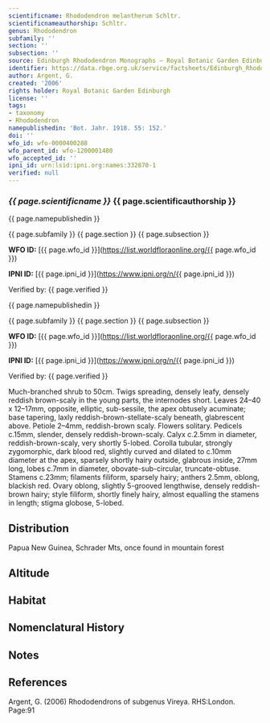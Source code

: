 ```yaml
---
scientificname: Rhododendron melantherum Schltr.
scientificnameauthorship: Schltr.
genus: Rhododendron
subfamily: ''
section: ''
subsection: ''
source: Edinburgh Rhododendron Monographs – Royal Botanic Garden Edinburgh
identifier: https://data.rbge.org.uk/service/factsheets/Edinburgh_Rhododendron_Monographs.xhtml
author: Argent, G.
created: '2006'
rights holder: Royal Botanic Garden Edinburgh
license: ''
tags:
- taxonomy
- Rhododendron
namepublishedin: 'Bot. Jahr. 1918. 55: 152.'
doi: ''
wfo_id: wfo-0000400288
wfo_parent_id: wfo-1200001480
wfo_accepted_id: ''
ipni_id: urn:lsid:ipni.org:names:332870-1
verified: null
---
```

### _{{ page.scientificname }}_ {{ page.scientificauthorship }}
 {{ page.namepublishedin }}

{{ page.subfamily }} {{ page.section }} {{ page.subsection }}

**WFO ID:** [{{ page.wfo_id }}](https://list.worldfloraonline.org/{{ page.wfo_id }})

**IPNI ID:** [{{ page.ipni_id }}](https://www.ipni.org/n/{{ page.ipni_id }})

Verified by: {{ page.verified }}

 {{ page.namepublishedin }}

{{ page.subfamily }} {{ page.section }} {{ page.subsection }}

**WFO ID:** [{{ page.wfo_id }}](https://list.worldfloraonline.org/{{ page.wfo_id }})

**IPNI ID:** [{{ page.ipni_id }}](https://www.ipni.org/n/{{ page.ipni_id }})

Verified by: {{ page.verified }}



Much-branched shrub to 50cm. Twigs spreading, densely leafy, densely reddish brown-scaly in the young parts, the internodes short. Leaves 24–40 x 12–17mm, opposite, elliptic, sub-sessile, the apex obtusely acuminate; base tapering, laxly reddish-brown-stellate-scaly beneath, glabrescent above. Petiole 2–4mm, reddish-brown scaly. Flowers solitary. Pedicels c.15mm, slender, densely reddish-brown-scaly. Calyx c.2.5mm in diameter, reddish-brown-scaly, very shortly 5-lobed. Corolla tubular, strongly zygomorphic, dark blood red, slightly curved and dilated to c.10mm diameter at the apex, sparsely shortly hairy outside, glabrous inside, 27mm long, lobes c.7mm in diameter, obovate-sub-circular, truncate-obtuse. Stamens c.23mm; filaments filiform, sparsely hairy; anthers 2.5mm, oblong, blackish red. Ovary oblong, slightly 5-grooved lengthwise, densely reddish-brown hairy; style filiform, shortly finely hairy, almost equalling the stamens in length; stigma globose, 5-lobed.

## Distribution
Papua New Guinea, Schrader Mts, once found in mountain forest

## Altitude


## Habitat


## Nomenclatural History

                       
## Notes


## References

Argent, G. (2006) Rhododendrons of subgenus Vireya. RHS:London. Page:91
